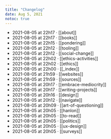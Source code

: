 ```yaml
---
title: "Changelog"
date: Aug 5, 2021
notoc: true
---
```


- 2021-08-05 at 22h17 · [[about]]
- 2021-08-05 at 22h17 · [[books]]
- 2021-08-05 at 22h15 · [[pondering]]
- 2021-08-05 at 22h12 · [[tooling]]
- 2021-08-05 at 22h12 · [[social-change]]
- 2021-08-05 at 22h02 · [[ethics-activities]]
- 2021-08-05 at 22h02 · [[ethics]]
- 2021-08-05 at 22h00 · [[_index]]
- 2021-08-05 at 21h59 · [[websites]]
- 2021-08-05 at 21h59 · [[sources]]
- 2021-08-05 at 20h17 · [[embrace-mediocrity]]
- 2021-08-05 at 20h17 · [[writing-projects]]
- 2021-08-05 at 20h16 · [[design]]
- 2021-08-05 at 20h12 · [[navigate]]
- 2021-08-05 at 20h09 · [[art-of-questioning]]
- 2021-08-05 at 20h05 · [[hanlon]]
- 2021-08-05 at 20h05 · [[to-read]]
- 2021-08-05 at 20h05 · [[politics]]
- 2021-08-05 at 20h05 · [[ux-design]]
- 2021-08-05 at 20h05 · [[surveys]]
